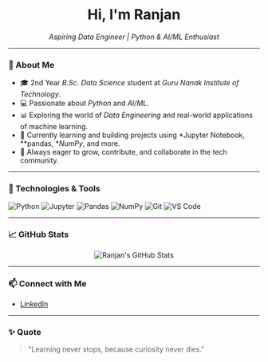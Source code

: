 <h1 align="center">Hi, I'm Ranjan</h1>
<p align="center">
  <i>Aspiring Data Engineer | Python & AI/ML Enthusiast</i>
</p>

---

### 🧠 About Me

- 🎓 2nd Year *B.Sc. Data Science* student at *Guru Nanak Institute of Technology*.
- 💻 Passionate about *Python* and *AI/ML*.
- 📊 Exploring the world of *Data Engineering* and real-world applications of machine learning.
- 🌱 Currently learning and building projects using *Jupyter Notebook, **pandas, **NumPy*, and more.
- 🚀 Always eager to grow, contribute, and collaborate in the tech community.

---

### 🔧 Technologies & Tools

![Python](https://img.shields.io/badge/-Python-3776AB?style=flat&logo=python&logoColor=white)
![Jupyter](https://img.shields.io/badge/-Jupyter-F37626?style=flat&logo=jupyter&logoColor=white)
![Pandas](https://img.shields.io/badge/-Pandas-150458?style=flat&logo=pandas&logoColor=white)
![NumPy](https://img.shields.io/badge/-NumPy-013243?style=flat&logo=numpy&logoColor=white)
![Git](https://img.shields.io/badge/-Git-F05032?style=flat&logo=git&logoColor=white)
![VS Code](https://img.shields.io/badge/-VSCode-007ACC?style=flat&logo=visual-studio-code&logoColor=white)

---

### 📈 GitHub Stats

<p align="center">
  <img src="https://github-readme-stats.vercel.app/api?username=Ds-with-ranjan&show_icons=true&theme=tokyonight" alt="Ranjan's GitHub Stats" />
</p>

---

### 📫 Connect with Me

- [LinkedIn](https://www.linkedin.com/in/ranjan-chakraborty-473621315?utm_source=share&utm_campaign=share_via&utm_content=profile&utm_medium=android_app)

---

### ✨ Quote

> "Learning never stops, because curiosity never dies."
